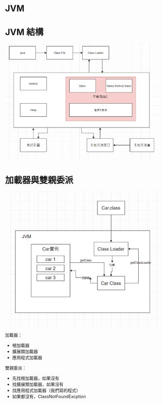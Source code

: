 # JVM

# JVM 結構

<img src="./image/jvm/jvm01.png">



# 加載器與雙親委派

![jvm02](image\jvm\jvm02.png)

加載器：


- 根加載器
- 擴展類加載器
- 應用程式加載器

雙親委派：

- 先找根加載器，如果沒有
- 找擴展類加載器，如果沒有
- 找應用程式加載器（我們寫的程式）
- 如果都沒有，ClassNotFoundExcption







